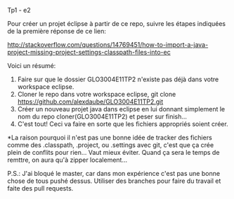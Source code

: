 Tp1 - e2

Pour créer un projet éclipse à partir de ce repo, suivre les étapes indiquées de la première réponse de ce lien:

http://stackoverflow.com/questions/14769451/how-to-import-a-java-project-missing-project-settings-classpath-files-into-ec

Voici un résumé:

1. Faire sur que le dossier GLO3004E11TP2 n'existe pas déjà dans votre workspace eclipse.
2. Cloner le repo dans votre workspace eclipse, git clone https://github.com/alexdaube/GLO3004E11TP2.git
3. Créer un nouveau projet java dans eclipse en lui donnant simplement le nom du repo cloner(GLO3004E11TP2) et peser sur finish...
4. C'est tout! Ceci va faire en sorte que les fichiers appropriés soient créer.

*La raison pourquoi il n'est pas une bonne idée de tracker des fichiers comme des .classpath, .project, ou .settings avec git, c'est que ça crée plein de conflits pour rien... Vaut mieux éviter. Quand ça sera le temps de remttre, on aura qu'à zipper localement...


P.S.: J'ai bloqué le master, car dans mon expérience c'est pas une bonne chose de tous pushé dessus. Utiliser des branches pour faire du travail et faite des pull requests. 
